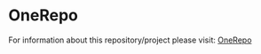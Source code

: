 # OneRepo
For information about this repository/project please visit: [OneRepo](https://bitbucket.org/jafarlie/onerepo/src/master/)
